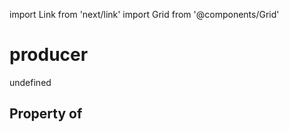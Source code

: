 import Link from 'next/link'
import Grid from '@components/Grid'

# producer

undefined

## Property of




